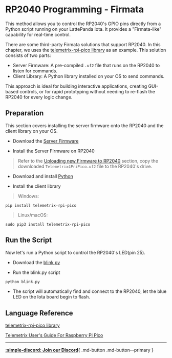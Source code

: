 # RP2040 Programming - Firmata


This method allows you to control the RP2040's GPIO pins directly from a Python script running on your LattePanda Iota. It provides a "Firmata-like" capability for real-time control.

There are some third-party Firmata solutions that support RP2040. In this chapter,  we uses the [telemetrix-rpi-pico library](https://github.com/MrYsLab/telemetrix-rpi-pico) as an example.  This solution consists of two parts:

- Server Firmware: A pre-compiled `.uf2` file that runs on the RP2040 to listen for commands.
- Client Library: A Python library installed on your OS to send commands.
  

This approach is ideal for building interactive applications, creating GUI-based controls, or for rapid prototyping without needing to re-flash the RP2040 for every logic change.


## Preparation

This section covers installing the server firmware onto the RP2040 and the client library on your OS.

- Download the [Server Firmware](https://github.com/MrYsLab/Telemetrix4RpiPico/raw/master/cmake-build-release/Telemetrix4RpiPico.uf2)

- Install the Server Firmware on RP2040

> Refer to the [Uploading new Firmware to RP2040](rp2040_programming.md#upload-instructions) section, copy the downloaded `Telemetrix4PriPico.uf2` file to the RP2040's drive.

- Download and install [Python](https://www.python.org/downloads/)

- Install the client library
> Windows:
```
pip install telemetrix-rpi-pico
```
> Linux/macOS:
```
sudo pip3 install telemetrix-rpi-pico
```

## Run the Script

Now let's run a Python script to control the RP2040's LED(pin 25).

- Download the [blink.py](https://github.com/MrYsLab/telemetrix-rpi-pico/blob/master/examples/blink.py)

- Run the blink.py script
```python
python blink.py
```
- The script will automatically find and connect to the RP2040, let the blue LED on the Iota board begin to flash.

## Language Reference

[telemetrix-rpi-pico library](https://github.com/MrYsLab/telemetrix-rpi-pico)

[Telemetrix User's Guide For Raspberry Pi Pico](https://mryslab.github.io/telemetrix-rpi-pico/)


---

[**:simple-discord: Join our Discord**](https://discord.gg/k6YPYQgmHt){ .md-button .md-button--primary }